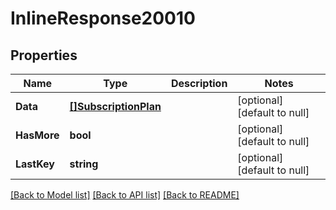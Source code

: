 # InlineResponse20010

## Properties
Name | Type | Description | Notes
------------ | ------------- | ------------- | -------------
**Data** | [**[]SubscriptionPlan**](SubscriptionPlan.md) |  | [optional] [default to null]
**HasMore** | **bool** |  | [optional] [default to null]
**LastKey** | **string** |  | [optional] [default to null]

[[Back to Model list]](../README.md#documentation-for-models) [[Back to API list]](../README.md#documentation-for-api-endpoints) [[Back to README]](../README.md)

